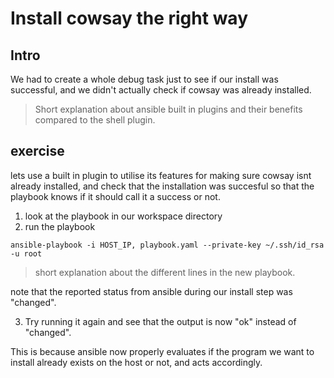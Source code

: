 # Install cowsay the right way

## Intro
We had to create a whole debug task just to see if our install was successful, and we didn't actually check if cowsay was already installed. 

> Short explanation about ansible built in plugins and their benefits compared to the shell plugin.


## exercise
lets use a built in plugin to utilise its features for making sure cowsay isnt already installed, and check that the installation was succesful so that the playbook knows if it should call it a success or not.

1. look at the playbook in our workspace directory
2. run the playbook

```
ansible-playbook -i HOST_IP, playbook.yaml --private-key ~/.ssh/id_rsa -u root
```

> short explanation about the different lines in the new playbook.

note that the reported status from ansible during our install step was "changed". 

3. Try running it again and see that the output is now "ok" instead of "changed". 

This is because ansible now properly evaluates if the program we want to install already exists on the host or not, and acts accordingly.
